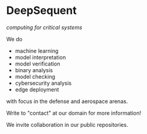 # DeepSequent

*computing for critical systems*

We do

- machine learning
- model interpretation
- model verification
- binary analysis
- model checking
- cybersecurity analysis
- edge deployment

with focus in the defense and aerospace arenas.

Write to "contact" at our domain for more information!

We invite collaboration in our public repositories.
